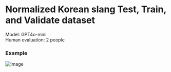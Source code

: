  # Normalized Korean slang Test, Train, and Validate dataset
Model: GPT4o-mini 
</br>
Human evaluation: 2 people 
 

### Example
![image](https://github.com/user-attachments/assets/7a367826-b695-4714-bc93-2458aa6290cc)
